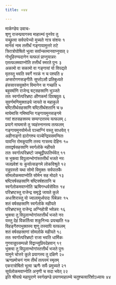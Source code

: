 ```yaml
---
title: ०४४

---
```

मार्कण्डेय उवाच-  
शृणु राजन्प्रयागस्य माहात्म्यं पुनरेव तु  
यच्छ्रुत्वा सर्वपापेभ्यो मुच्यते नात्र संशयः १  
मानसं नाम तत्तीर्थं गङ्गायामुत्तरे तटे  
त्रिरात्रोपोषितो भूत्वा सर्वान्कामानवाप्नुयात् २  
गोभूहिरण्यदानेन यत्फलं प्राप्नुयान्नरः  
एतत्फलमवाप्नोति तत्तीर्थं स्मरते पुनः ३  
अकामो वा सकामो वा गङ्गायां यो विपद्यते  
मृतस्तु भवति स्वर्गे नरकं न च पश्यति ४  
अप्सरोगणसङ्गीतैः सुप्तोऽसौ प्रतिबुध्यते  
हंससारसयुक्तेन विमानेन स गच्छति ५  
बहुवर्षाणि राजेन्द्र षट्सहस्राणि भुञ्जते  
ततः स्वर्गात्परिभ्रष्टः क्षीणकर्मा दिवश्च्युतः ६  
सुवर्णमणिमुक्ताढ्ये जायते स महाकुले  
षष्टितीर्थसहस्राणि षष्टितीर्थशतानि च ७  
माघेमासि गमिष्यन्ति गङ्गायमुनसङ्गमे  
गवां शतसहस्रस्य सम्यग्दत्तस्य यत्फलम् ८  
प्रयागे माघमासे तु त्र्यहंस्नानस्य तत्फलम्  
गङ्गायमुनयोर्मध्ये पञ्चाग्निं यस्तु साधयेत् ९  
अहीनाङ्गो ह्यरोगश्च पञ्चेन्द्रियसमन्वितः  
यावन्ति रोमकूपाणि तस्य गात्रस्य देहिनः १०  
तावद्वर्षसहस्राणि स्वर्गलोके महीयते  
ततः स्वर्गात्परिभ्रष्टो जम्बूद्वीपपतिर्भवेत् ११  
स भुक्त्वा विपुलान्भोगांस्तत्तीर्थं भजते नरः  
जलप्रवेशं यः कुर्यात्सङ्गमे लोकविश्रुते १२  
राहुग्रस्तो यथा सोमो विमुक्तः सर्वपातकैः  
सोमलोकमवाप्नोति सोमेन सह मोदते १३  
षष्टिवर्षसहस्राणि षष्टिवर्षशतानि च  
स्वर्गलोकमवाप्नोति ऋषिगन्धर्वसेवितः १४  
परिभ्रष्टस्तु राजेन्द्र समृद्धे जायते कुले  
अधःशिरास्तु यो ज्वालामूर्ध्वपादः पिबेन्नरः १५  
शतं वर्षसहस्राणि स्वर्गलोके महीयते  
परिभ्रष्टस्तु राजेन्द्र अग्निहोत्री भवेन्नरः १६  
भुक्त्वा तु विपुलान्भोगांस्तत्तीर्थं भजते नरः  
यस्तु देहं विकर्तित्वा शकुनिभ्यः प्रयच्छति १७  
विहङ्गैरुपभुक्तस्य शृणु तस्यापि यत्फलम्  
शतं वर्षसहस्राणां सोमलोके महीयते १८  
ततः स्वर्गात्परिभ्रष्टो राजा भवति धार्मिकः  
गुणवान्रूपसम्पन्नो विद्वान्सुप्रियदेहवान् १९  
भुक्त्वा तु विपुलान्भोगांस्तत्तीर्थं भजते पुनः  
यामुने चोत्तरे कूले प्रयागस्य तु दक्षिणे २०  
ऋणप्रमोचनं नाम तीर्थं तत्परमं स्मृतम्  
एकरात्रोषितो भूत्वा ऋणैः सर्वैः प्रमुच्यते २१  
सूर्यलोकमवाप्नोति अनृणी च सदा भवेत् २२  
इति श्रीपाद्मे महापुराणे स्वर्गखण्डे प्रयागमाहात्म्ये चतुश्चत्वारिंशोऽध्यायः ४४